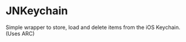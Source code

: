 JNKeychain
==========

Simple wrapper to store, load and delete items from the iOS Keychain. (Uses ARC)
